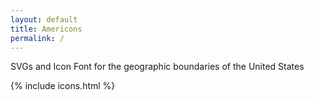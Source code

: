 ```yaml
---
layout: default
title: Americons
permalink: /
---
```



SVGs and Icon Font for the geographic boundaries of the United States

{% include icons.html %}
